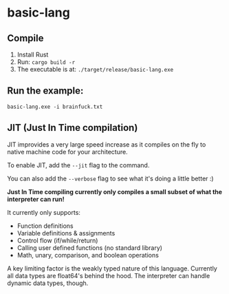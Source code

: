 # basic-lang
## Compile
1. Install Rust
2. Run: `cargo build -r`
3. The executable is at: `./target/release/basic-lang.exe`
## Run the example:
`basic-lang.exe -i brainfuck.txt`

## JIT (Just In Time compilation)

JIT improvides a very large speed increase as it compiles on the fly to native machine code for your architecture.

To enable JIT, add the `--jit` flag to the command.

You can also add the `--verbose` flag to see what it's doing a little better :)

**Just In Time compiling currently only compiles a small subset of what the interpreter can run!**

It currently only supports:
- Function definitions
- Variable definitions & assignments
- Control flow (if/while/return)
- Calling user defined functions (no standard library)
- Math, unary, comparison, and boolean operations

A key limiting factor is the weakly typed nature of this language. Currently all data types are float64's behind the hood. The interpreter can handle dynamic data types, though.
